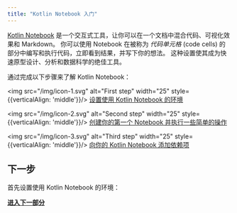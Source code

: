 ```yaml
---
title: "Kotlin Notebook 入门"
---
```

[Kotlin Notebook](kotlin-notebook-overview.md) 是一个交互式工具，让你可以在一个文档中混合代码、可视化效果和 Markdown。
你可以使用 Notebook 在被称为 _代码单元格_ (code cells) 的部分中编写和执行代码，立即看到结果，并写下你的想法。
这种设置使其成为快速原型设计、分析和数据科学的绝佳工具。

通过完成以下步骤来了解 Kotlin Notebook：

<img src="/img/icon-1.svg" alt="First step" width="25" style={{verticalAlign: 'middle'}}/> [设置使用 Kotlin Notebook 的环境](kotlin-notebook-set-up-env.md)

<img src="/img/icon-2.svg" alt="Second step" width="25" style={{verticalAlign: 'middle'}}/> [创建你的第一个 Notebook 并执行一些简单的操作](kotlin-notebook-create.md)

<img src="/img/icon-3.svg" alt="Third step" width="25" style={{verticalAlign: 'middle'}}/> [向你的 Kotlin Notebook 添加依赖项](kotlin-notebook-add-dependencies.md)

## 下一步

首先设置使用 Kotlin Notebook 的环境：

**[进入下一部分](kotlin-notebook-set-up-env.md)**